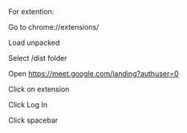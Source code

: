 For extention:

Go to chrome://extensions/

Load unpacked

Select /dist folder

Open https://meet.google.com/landing?authuser=0

Click on extension

Click Log In

Click spacebar